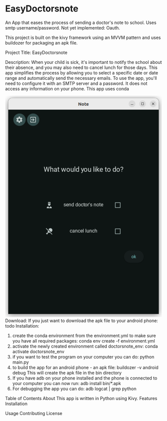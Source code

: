# EasyDoctorsnote
An App that eases the process of sending a doctor's note to school. Uses smtp username/password. Not yet implemented: Oauth.

This project is built on the kivy framework using an MVVM pattern and uses buildozer for packaging an apk file. 


Project Title:
EasyDoctorsnote



Description:
When your child is sick, it's important to notify the school about their 
absence, and you may also need to cancel lunch for those days. This app
simplifies the process by allowing you to select a specific date or 
date range and automatically send the necessary emails. To use the app,
you'll need to configure it with an SMTP server and a password. 
It does not access any information on your phone.
This app uses conda

![Alt text](./images/Main_Screen.png)
Download:
If you just want to download the apk file to your android phone:
todo
Installation:
1) create the conda environment from the environment.yml to make sure you have all required packages:
   conda env create -f environment.yml
2) activate the newly created environment called doctorsnote_env:
   conda activate doctorsnote_env
3) if you want to test the program on your computer you can do:
   python main.py
4) to build the app for an android phone - an apk file:
   buildozer -v android debug
   This will create the apk file in the bin directory
5) If you have adb on your phone installed and the phone is connected to your computer you can now run:
   adb install bin/*.apk
6) For debugging the app you can do:
   adb logcat | grep python
   
Table of Contents
About
This app is written in Python using Kivy.
Features
Installation

Usage
Contributing
License

